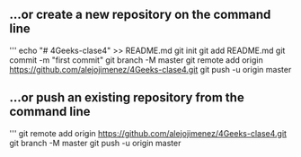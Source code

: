 
## …or create a new repository on the command line


'''
echo "# 4Geeks-clase4" >> README.md
git init
git add README.md
git commit -m "first commit"
git branch -M master
git remote add origin https://github.com/alejojimenez/4Geeks-clase4.git
git push -u origin master


## …or push an existing repository from the command line


'''
git remote add origin https://github.com/alejojimenez/4Geeks-clase4.git
git branch -M master
git push -u origin master
